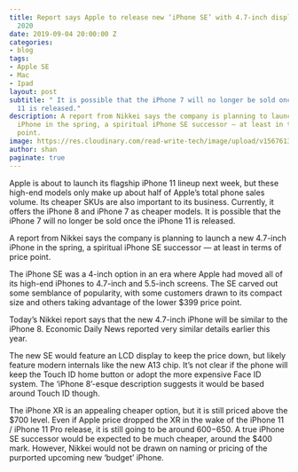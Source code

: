 ```yaml
---
title: Report says Apple to release new ‘iPhone SE’ with 4.7-inch display in spring
  2020
date: 2019-09-04 20:00:00 Z
categories:
- blog
tags:
- Apple SE
- Mac
- Ipad
layout: post
subtitle: " It is possible that the iPhone 7 will no longer be sold once the iPhone
  11 is released."
description: A report from Nikkei says the company is planning to launch a new 4.7-inch
  iPhone in the spring, a spiritual iPhone SE successor — at least in terms of price
  point.
image: https://res.cloudinary.com/read-write-tech/image/upload/v1567613427/iphone-8-1_oflwqm.png
author: shan
paginate: true
---
```


Apple is about to launch its flagship iPhone 11 lineup next week, but these high-end models only make up about half of Apple’s total phone sales volume. Its cheaper SKUs are also important to its business. Currently, it offers the iPhone 8 and iPhone 7 as cheaper models. It is possible that the iPhone 7 will no longer be sold once the iPhone 11 is released.

A report from Nikkei says the company is planning to launch a new 4.7-inch iPhone in the spring, a spiritual iPhone SE successor — at least in terms of price point.

The iPhone SE was a 4-inch option in an era where Apple had moved all of its high-end iPhones to 4.7-inch and 5.5-inch screens. The SE carved out some semblance of popularity, with some customers drawn to its compact size and others taking advantage of the lower $399 price point.

Today’s Nikkei report says that the new 4.7-inch iPhone will be similar to the iPhone 8. Economic Daily News reported very similar details earlier this year.

The new SE would feature an LCD display to keep the price down, but likely feature modern internals like the new A13 chip. It’s not clear if the phone will keep the Touch ID home button or adopt the more expensive Face ID system. The ‘iPhone 8’-esque description suggests it would be based around Touch ID though.

The iPhone XR is an appealing cheaper option, but it is still priced above the $700 level. Even if Apple price dropped the XR in the wake of the iPhone 11 / iPhone 11 Pro release, it is still going to be around $600-$650. A true iPhone SE successor would be expected to be much cheaper, around the $400 mark. However, Nikkei would not be drawn on naming or pricing of the purported upcoming new ‘budget’ iPhone.
